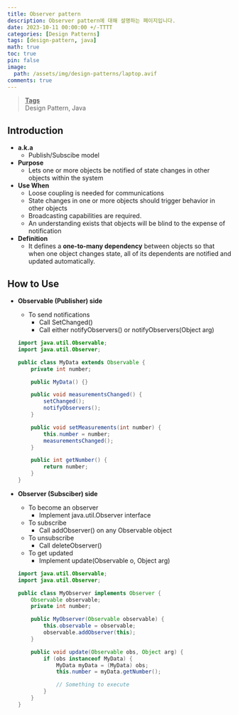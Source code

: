 ```yaml
---
title: Observer pattern
description: Observer pattern에 대해 설명하는 페이지입니다.
date: 2023-10-11 00:00:00 +/-TTTT
categories: [Design Patterns]
tags: [design-pattern, java]
math: true
toc: true
pin: false
image:
  path: /assets/img/design-patterns/laptop.avif
comments: true
---
```


<blockquote class="prompt-info"><p><strong><u>Tags</u></strong> <br />
Design Pattern, Java</p></blockquote>

## Introduction

- **a.k.a**
  - Publish/Subscibe model
- **Purpose**
  - Lets one or more objects be notified of state changes in other objects within the system
- **Use When**
  - Loose coupling is needed for communications
  - State changes in one or more objects should trigger behavior in other objects
  - Broadcasting capabilities are required.
  - An understanding exists that objects will be blind to the expense of notification
- **Definition**
  - It defines a **one-to-many dependency** between objects so that when one object changes state, all of its dependents are notified and updated automatically.

## How to Use

- **Observable (Publisher) side**

  - To send notifications
    - Call SetChanged()
    - Call either notifyObservers() or notifyObservers(Object arg)

  ```java
  import java.util.Observable;
  import java.util.Observer;

  public class MyData extends Observable {
      private int number;

      public MyData() {}

      public void measurementsChanged() {
          setChanged();
          notifyObservers();
      }

      public void setMeasurements(int number) {
          this.number = number;
          measurementsChanged();
      }

      public int getNumber() {
          return number;
      }
  }
  ```

- **Observer (Subsciber) side**

  - To become an observer
    - Implement java.util.Observer interface
  - To subscribe
    - Call addObserver() on any Observable object
  - To unsubscribe
    - Call deleteObserver()
  - To get updated
    - Implement update(Observable o, Object arg)

  ```java
  import java.util.Observable;
  import java.util.Observer;

  public class MyObserver implements Observer {
      Observable observable;
      private int number;

      public MyObserver(Observable observable) {
          this.observable = observable;
          observable.addObserver(this);
      }

      public void update(Observable obs, Object arg) {
          if (obs instanceof MyData) {
              MyData myData = (MyData) obs;
              this.number = myData.getNumber();

              // Something to execute
          }
      }
  }
  ```
